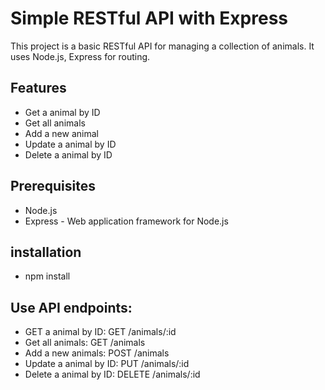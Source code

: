# Simple RESTful API with Express

This project is a basic RESTful API for managing a collection of animals. It uses Node.js, Express for routing.

## Features

- Get a animal by ID
- Get all animals
- Add a new animal
- Update a animal by ID
- Delete a animal by ID

## Prerequisites

- Node.js
- Express - Web application framework for Node.js

## installation

- npm install

## Use API endpoints:

- GET a animal by ID: GET /animals/:id
- Get all animals: GET /animals
- Add a new animals: POST /animals
- Update a animal by ID: PUT /animals/:id
- Delete a animal by ID: DELETE /animals/:id
